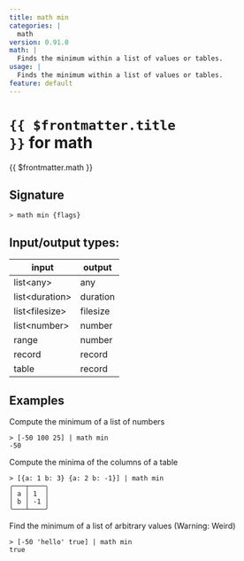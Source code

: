 ```yaml
---
title: math min
categories: |
  math
version: 0.91.0
math: |
  Finds the minimum within a list of values or tables.
usage: |
  Finds the minimum within a list of values or tables.
feature: default
---
```

<!-- This file is automatically generated. Please edit the command in https://github.com/nushell/nushell instead. -->

# <code>{{ $frontmatter.title }}</code> for math

<div class='command-title'>{{ $frontmatter.math }}</div>

## Signature

```> math min {flags} ```


## Input/output types:

| input          | output   |
| -------------- | -------- |
| list\<any\>      | any      |
| list\<duration\> | duration |
| list\<filesize\> | filesize |
| list\<number\>   | number   |
| range          | number   |
| record         | record   |
| table          | record   |
## Examples

Compute the minimum of a list of numbers
```nu
> [-50 100 25] | math min
-50
```

Compute the minima of the columns of a table
```nu
> [{a: 1 b: 3} {a: 2 b: -1}] | math min
╭───┬────╮
│ a │ 1  │
│ b │ -1 │
╰───┴────╯
```

Find the minimum of a list of arbitrary values (Warning: Weird)
```nu
> [-50 'hello' true] | math min
true
```
